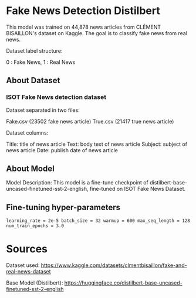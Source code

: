 # Fake News Detection Distilbert
This model was trained on 44,878 news articles from CLÉMENT BISAILLON's dataset on Kaggle. The goal is to classify fake news from real news. 

Dataset label structure:

0 : Fake News, 1 : Real News

## About Dataset

### ISOT Fake News detection dataset

Dataset separated in two files:

Fake.csv (23502 fake news article)
True.csv (21417 true news article)

Dataset columns:

Title: title of news article
Text: body text of news article
Subject: subject of news article
Date: publish date of news article

## About Model

Model Description: 
This model is a fine-tune checkpoint of distilbert-base-uncased-finetuned-sst-2-english, fine-tuned on ISOT Fake News Dataset.

## Fine-tuning hyper-parameters

`learning_rate = 2e-5
batch_size = 32
warmup = 600
max_seq_length = 128
num_train_epochs = 3.0`

# Sources
Dataset used: https://www.kaggle.com/datasets/clmentbisaillon/fake-and-real-news-dataset

Base Model (Distilbert): https://huggingface.co/distilbert-base-uncased-finetuned-sst-2-english